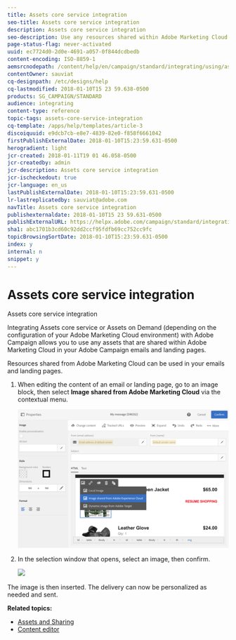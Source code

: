 ```yaml
---
title: Assets core service integration
seo-title: Assets core service integration
description: Assets core service integration
seo-description: Use any resources shared within Adobe Marketing Cloud in your Adobe Campaign messages and landing pages thanks to the Assets core service integration.
page-status-flag: never-activated
uuid: ec7724d0-2d0e-4691-a057-0f844dcdbedb
content-encoding: ISO-8859-1
aemsrcnodepath: /content/help/en/campaign/standard/integrating/using/assets-core-service-integration
contentOwner: sauviat
cq-designpath: /etc/designs/help
cq-lastmodified: 2018-01-10T15 23 59.638-0500
products: SG_CAMPAIGN/STANDARD
audience: integrating
content-type: reference
topic-tags: assets-core-service-integration
cq-template: /apps/help/templates/article-3
discoiquuid: e9dcb7cb-e8e7-4839-82e0-f858f6661042
firstPublishExternalDate: 2018-01-10T15:23:59.631-0500
herogradient: light
jcr-created: 2018-01-11T19 01 46.058-0500
jcr-createdby: admin
jcr-description: Assets core service integration
jcr-ischeckedout: true
jcr-language: en_us
lastPublishExternalDate: 2018-01-10T15:23:59.631-0500
lr-lastreplicatedby: sauviat@adobe.com
navTitle: Assets core service integration
publishexternaldate: 2018-01-10T15 23 59.631-0500
publishExternalURL: https://helpx.adobe.com/campaign/standard/integrating/using/assets-core-service-integration.html
sha1: abc1701b3cd60c92dd2ccf95fdfb69cc752cc9fc
topicBrowsingSortDate: 2018-01-10T15:23:59.631-0500
index: y
internal: n
snippet: y
---
```


# Assets core service integration

Assets core service integration

Integrating Assets core service or Assets on Demand (depending on the configuration of your Adobe Marketing Cloud environment) with Adobe Campaign allows you to use any assets that are shared within Adobe Marketing Cloud in your Adobe Campaign emails and landing pages.

Resources shared from Adobe Marketing Cloud can be used in your emails and landing pages.

1. When editing the content of an email or landing page, go to an image block, then select **Image shared from Adobe Marketing Cloud** via the contextual menu.

   ![](assets/dam_insert_image_dce.png)

1. In the selection window that opens, select an image, then confirm.

   ![](assets/dam_shared_image_selection.png)

The image is then inserted. The delivery can now be personalized as needed and sent.

**Related topics:**

* [Assets and Sharing](https://marketing.adobe.com/resources/help/en_US/mcloud/asset.html) 
* [Content editor](../../designing/using/example--email-personalization.md)

